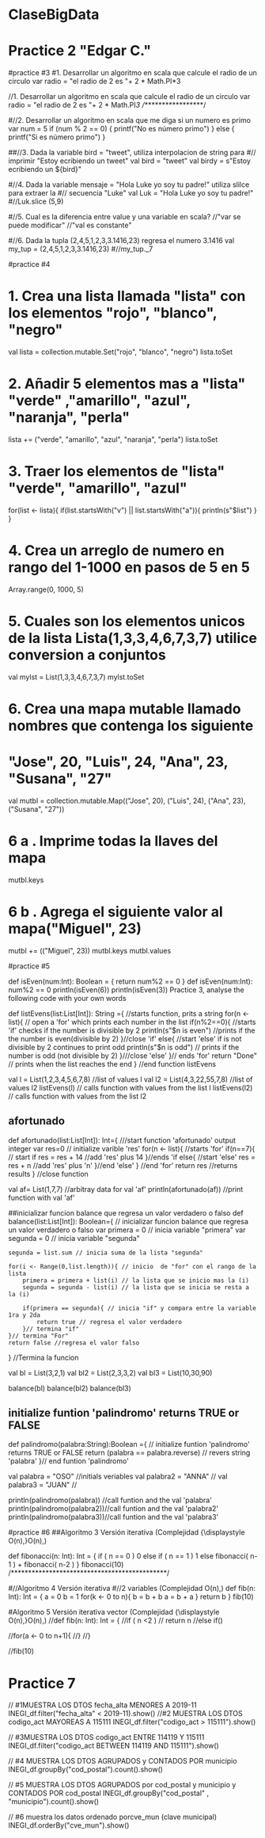 # ClaseBigData






# Practice 2 "Edgar C." 





#practice #3
#1. Desarrollar un algoritmo en scala que calcule el radio de un circulo
var radio = "el radio de 2 es "+ 2 * Math.PI*3

//1. Desarrollar un algoritmo en scala que calcule el radio de un circulo
var radio = "el radio de 2 es "+ 2 * Math.PI*3
/******************/

#//2. Desarrollar un algoritmo en scala que me diga si un numero es primo
var num = 5
if (num % 2 == 0) {
printf("No es número primo")
} else {
printf("Si es número primo")
}

##//3. Dada la variable bird = "tweet", utiliza interpolacion de string para
#//   imprimir "Estoy ecribiendo un tweet"
val bird = "tweet"
val birdy = s"Estoy ecribiendo un ${bird}"


#//4. Dada la variable mensaje = "Hola Luke yo soy tu padre!" utiliza slilce para extraer la
#//   secuencia "Luke"
val Luk = "Hola Luke yo soy tu padre!"
#//Luk.slice (5,9)

#//5. Cual es la diferencia entre value y una variable en scala?
     //"var se puede modificar"
     //"val es constante"

#//6. Dada la tupla (2,4,5,1,2,3,3.1416,23) regresa el numero 3.1416 
val my_tup = (2,4,5,1,2,3,3.1416,23)
#//my_tup._7






#practice #4

# 1. Crea una lista llamada "lista" con los elementos "rojo", "blanco", "negro"

val lista = collection.mutable.Set("rojo", "blanco", "negro")
lista.toSet

# 2. Añadir 5 elementos mas a "lista" "verde" ,"amarillo", "azul", "naranja", "perla"
lista += ("verde", "amarillo", "azul", "naranja", "perla")
lista.toSet

# 3. Traer los elementos de "lista" "verde", "amarillo", "azul"
for(list <- lista){
    if(list.startsWith("v") || list.startsWith("a")){
        println(s"$list")
    }
}

# 4. Crea un arreglo de numero en rango del 1-1000 en pasos de 5 en 5
Array.range(0, 1000, 5)

# 5. Cuales son los elementos unicos de la lista Lista(1,3,3,4,6,7,3,7) utilice conversion a conjuntos
val mylst = List(1,3,3,4,6,7,3,7)
mylst.toSet

# 6. Crea una mapa mutable llamado nombres que contenga los siguiente
#    "Jose", 20, "Luis", 24, "Ana", 23, "Susana", "27"
val mutbl = collection.mutable.Map(("Jose", 20), ("Luis", 24), ("Ana", 23), ("Susana", "27"))

# 6 a . Imprime todas la llaves del mapa
mutbl.keys

# 6 b . Agrega el siguiente valor al mapa("Miguel", 23)
mutbl += (("Miguel", 23))
mutbl.keys
mutbl.values










#practice #5

 def isEven(num:Int): Boolean = {
     return num%2 == 0
 }
 def isEven(num:Int): num%2 == 0
 println(isEven(6))
 println(isEven(3))
 Practice 3, analyse the following code with your own words

def listEvens(list:List[Int]): String ={ //starts function, prits a string 
    for(n <- list){ // open a 'for' which prints each number in  the list
        if(n%2==0){  //starts 'if' checks if the number is divisible by 2
            println(s"$n is even") //prints if the the number is even(divisible by 2)
        }//close 'if'
        else{ //start 'else' if is not divisible by 2 continues to print odd
            println(s"$n is odd") // prints if the number is odd (not divisible by 2)
        }///close 'else'
    }// ends 'for'
    return "Done" // prints when the list reaches the end
} //end function listEvens

val l = List(1,2,3,4,5,6,7,8) //list of values l
val l2 = List(4,3,22,55,7,8) //list of values l2
listEvens(l) // calls function with values from the list l
listEvens(l2)  // calls function with values from the list l2

## afortunado
def afortunado(list:List[Int]): Int={ ///start function 'afortunado' output integer
    var res=0 // initialize varible 'res'
    for(n <- list){ //starts 'for'
        if(n==7){ // start if
            res = res + 14 //add 'res' plus 14
        }//ends 'if
            else{ //start 'else'
            res = res + n //add 'res' plus 'n'
        }//end 'else'
    } //end 'for'
    return res  //returns results
} //close function

val af= List(1,7,7) //arbitray data for val 'af'
println(afortunado(af)) //print function with val 'af'


##inicializar funcion balance que regresa un valor verdadero o falso
def balance(list:List[Int]): Boolean={ // inicializar funcion balance que regresa un valor verdadero o falso
    var primera = 0 // inicia variable "primera"
    var segunda = 0 // inicia variable "segunda"

    segunda = list.sum // inicia suma de la lista "segunda"

    for(i <- Range(0,list.length)){ // inicio  de "for" con el rango de la lista 
        primera = primera + list(i) // la lista que se inicio mas la (i)
        segunda = segunda - list(i) // la lista que se inicia se resta a la (i)

        if(primera == segunda){ // inicia "if" y compara entre la variable 1ra y 2da 
            return true // regresa el valor verdadero
        }// termina "if"
    }// termina "For"
    return false //regresa el valor falso
} //Termina la funcion

val bl = List(3,2,1)
val bl2 = List(2,3,3,2)
val bl3 = List(10,30,90)

balance(bl)
balance(bl2)
balance(bl3)

## initialize funtion 'palindromo' returns TRUE or FALSE
def palindromo(palabra:String):Boolean ={ // initialize funtion 'palindromo' returns TRUE or FALSE
    return (palabra == palabra.reverse) // revers string 'palabra'
}// end funtion 'palindromo'

val palabra = "OSO"   //initials veriables
val palabra2 = "ANNA" //
val palabra3 = "JUAN" //

println(palindromo(palabra)) //call funtion and the val 'palabra'
println(palindromo(palabra2))//call funtion and the val 'palabra2'
println(palindromo(palabra3))//call funtion and the val 'palabra3'




#practice #6
##Algoritmo 3 Versión iterativa  (Complejidad {\displaystyle O(n)\,}O(n)\,)

 def fibonacci(n: Int): Int = {
   if ( n == 0 ) 0
   else if ( n == 1 ) 1
   else fibonacci( n-1 ) + fibonacci( n-2 )
 }
 fibonacci(10)
/*********************************************/

#//Algoritmo 4 Versión iterativa
#//2 variables (Complejidad O(n)\,)
def fib(n: Int): Int = {
a = 0
b = 1
for(k <- 0 to n){
   b = b + b 
   a = b + a
}
return b
}
fib(10)


#Algoritmo 5 Versión iterativa vector (Complejidad {\displaystyle O(n)\,}O(n)\,)
//def fib(n: Int): Int = {
//if ( n <2 )
 // return n
//else if()

//for(a <- 0 to n+1){
//}
//}

//fib(10)





# Practice 7 

// #1MUESTRA LOS DTOS fecha_alta MENORES A 2019-11
INEGI_df.filter("fecha_alta" < 2019-11).show()
//#2 MUESTRA LOS DTOS codigo_act MAYOREAS A 115111
INEGI_df.filter("codigo_act > 115111").show()

// #3MUESTRA LOS DTOS codigo_act ENTRE 114119 Y 115111
INEGI_df.filter("codigo_act BETWEEN 114119 AND 115111").show()

// #4 MUESTRA LOS DTOS AGRUPADOS y CONTADOS POR municipio 
INEGI_df.groupBy("cod_postal").count().show()

// #5 MUESTRA LOS DTOS AGRUPADOS por cod_postal y municipio y CONTADOS POR cod_postal 
INEGI_df.groupBy("cod_postal" , "municipio").count().show()

// #6 muestra los datos ordenado porcve_mun (clave municipal)
INEGI_df.orderBy("cve_mun").show()